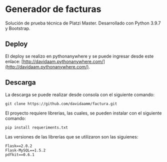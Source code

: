 # Generador de facturas

Solución de prueba técnica de Platzi Master. Desarrollado con Python 3.9.7 y Bootstrap.

## Deploy

El deploy se realizo en pythonanywhere y se puede ingresar desde este enlace: [http://davidaam.pythonanywhere.com/](http://davidaam.pythonanywhere.com/).

## Descarga

La descarga se puede realizar desde consola con el siguiente comando:

    git clone https://github.com/davidaamm/factura.git

El proyecto requiere librerias, las cuales, se pueden instalar con el siguiente comando: 
    
    pip install requeriments.txt

Las versiones de las librerías que se utilizaron son las siguienes:

    Flask==2.0.2
    Flask-MySQL==1.5.2
    pdfkit==0.6.1
